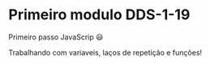 # Primeiro modulo DDS-1-19
Primeiro passo JavaScrip :smiley:

Trabalhando com variaveis, laços de repetição e funções! 